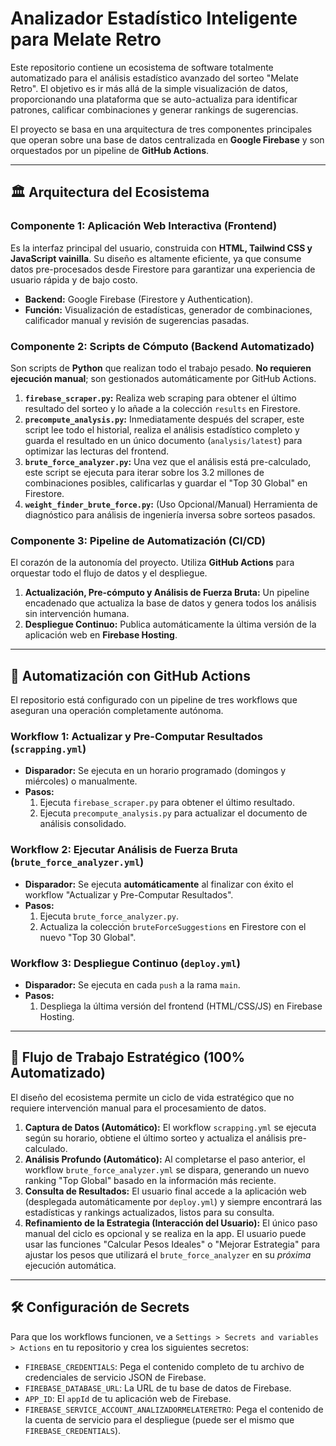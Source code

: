 # Analizador Estadístico Inteligente para Melate Retro

Este repositorio contiene un ecosistema de software totalmente automatizado para el análisis estadístico avanzado del sorteo "Melate Retro". El objetivo es ir más allá de la simple visualización de datos, proporcionando una plataforma que se auto-actualiza para identificar patrones, calificar combinaciones y generar rankings de sugerencias.

El proyecto se basa en una arquitectura de tres componentes principales que operan sobre una base de datos centralizada en **Google Firebase** y son orquestados por un pipeline de **GitHub Actions**.

---

## 🏛️ Arquitectura del Ecosistema

### Componente 1: Aplicación Web Interactiva (Frontend)
Es la interfaz principal del usuario, construida con **HTML, Tailwind CSS y JavaScript vainilla**. Su diseño es altamente eficiente, ya que consume datos pre-procesados desde Firestore para garantizar una experiencia de usuario rápida y de bajo costo.

* **Backend:** Google Firebase (Firestore y Authentication).
* **Función:** Visualización de estadísticas, generador de combinaciones, calificador manual y revisión de sugerencias pasadas.

### Componente 2: Scripts de Cómputo (Backend Automatizado)
Son scripts de **Python** que realizan todo el trabajo pesado. **No requieren ejecución manual**; son gestionados automáticamente por GitHub Actions.

1.  **`firebase_scraper.py`:** Realiza web scraping para obtener el último resultado del sorteo y lo añade a la colección `results` en Firestore.
2.  **`precompute_analysis.py`:** Inmediatamente después del scraper, este script lee todo el historial, realiza el análisis estadístico completo y guarda el resultado en un único documento (`analysis/latest`) para optimizar las lecturas del frontend.
3.  **`brute_force_analyzer.py`:** Una vez que el análisis está pre-calculado, este script se ejecuta para iterar sobre los 3.2 millones de combinaciones posibles, calificarlas y guardar el "Top 30 Global" en Firestore.
4.  **`weight_finder_brute_force.py`:** (Uso Opcional/Manual) Herramienta de diagnóstico para análisis de ingeniería inversa sobre sorteos pasados.

### Componente 3: Pipeline de Automatización (CI/CD)
El corazón de la autonomía del proyecto. Utiliza **GitHub Actions** para orquestar todo el flujo de datos y el despliegue.

1.  **Actualización, Pre-cómputo y Análisis de Fuerza Bruta:** Un pipeline encadenado que actualiza la base de datos y genera todos los análisis sin intervención humana.
2.  **Despliegue Continuo:** Publica automáticamente la última versión de la aplicación web en **Firebase Hosting**.

---

## 🤖 Automatización con GitHub Actions

El repositorio está configurado con un pipeline de tres workflows que aseguran una operación completamente autónoma.

### Workflow 1: Actualizar y Pre-Computar Resultados (`scrapping.yml`)
* **Disparador:** Se ejecuta en un horario programado (domingos y miércoles) o manualmente.
* **Pasos:**
    1.  Ejecuta `firebase_scraper.py` para obtener el último resultado.
    2.  Ejecuta `precompute_analysis.py` para actualizar el documento de análisis consolidado.

### Workflow 2: Ejecutar Análisis de Fuerza Bruta (`brute_force_analyzer.yml`)
* **Disparador:** Se ejecuta **automáticamente** al finalizar con éxito el workflow "Actualizar y Pre-Computar Resultados".
* **Pasos:**
    1.  Ejecuta `brute_force_analyzer.py`.
    2.  Actualiza la colección `bruteForceSuggestions` en Firestore con el nuevo "Top 30 Global".

### Workflow 3: Despliegue Continuo (`deploy.yml`)
* **Disparador:** Se ejecuta en cada `push` a la rama `main`.
* **Pasos:**
    1.  Despliega la última versión del frontend (HTML/CSS/JS) en Firebase Hosting.

---

## 📜 Flujo de Trabajo Estratégico (100% Automatizado)

El diseño del ecosistema permite un ciclo de vida estratégico que no requiere intervención manual para el procesamiento de datos.

1.  **Captura de Datos (Automático):** El workflow `scrapping.yml` se ejecuta según su horario, obtiene el último sorteo y actualiza el análisis pre-calculado.
2.  **Análisis Profundo (Automático):** Al completarse el paso anterior, el workflow `brute_force_analyzer.yml` se dispara, generando un nuevo ranking "Top Global" basado en la información más reciente.
3.  **Consulta de Resultados:** El usuario final accede a la aplicación web (desplegada automáticamente por `deploy.yml`) y siempre encontrará las estadísticas y rankings actualizados, listos para su consulta.
4.  **Refinamiento de la Estrategia (Interacción del Usuario):** El único paso manual del ciclo es opcional y se realiza en la app. El usuario puede usar las funciones "Calcular Pesos Ideales" o "Mejorar Estrategia" para ajustar los pesos que utilizará el `brute_force_analyzer` en su *próxima* ejecución automática.

---

## 🛠️ Configuración de Secrets

Para que los workflows funcionen, ve a `Settings > Secrets and variables > Actions` en tu repositorio y crea los siguientes secretos:

* `FIREBASE_CREDENTIALS`: Pega el contenido completo de tu archivo de credenciales de servicio JSON de Firebase.
* `FIREBASE_DATABASE_URL`: La URL de tu base de datos de Firebase.
* `APP_ID`: El `appId` de tu aplicación web de Firebase.
* `FIREBASE_SERVICE_ACCOUNT_ANALIZADORMELATERETRO`: Pega el contenido de la cuenta de servicio para el despliegue (puede ser el mismo que `FIREBASE_CREDENTIALS`).
